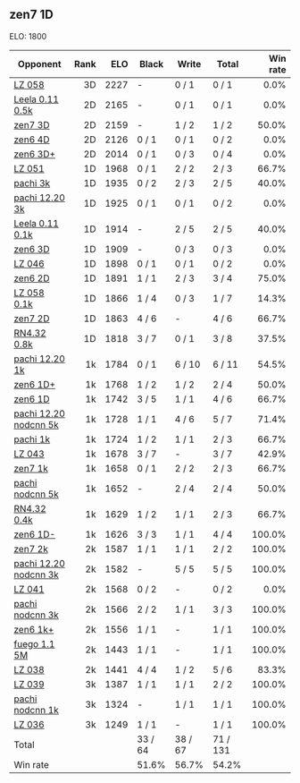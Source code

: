 ## zen7 1D ##

ELO: 1800

Opponent | Rank | ELO | Black | Write | Total | Win rate
---------|-----:|----:|-------|-------|-------|-------:
[LZ 058](LZ%20058.md) | 3D | 2227 | - | 0 / 1 | 0 / 1 | 0.0%
[Leela 0.11 0.5k](Leela%200.11%200.5k.md) | 2D | 2165 | - | 0 / 1 | 0 / 1 | 0.0%
[zen7 3D](zen7%203D.md) | 2D | 2159 | - | 1 / 2 | 1 / 2 | 50.0%
[zen6 4D](zen6%204D.md) | 2D | 2126 | 0 / 1 | 0 / 1 | 0 / 2 | 0.0%
[zen6 3D+](zen6%203D+.md) | 2D | 2014 | 0 / 1 | 0 / 3 | 0 / 4 | 0.0%
[LZ 051](LZ%20051.md) | 1D | 1968 | 0 / 1 | 2 / 2 | 2 / 3 | 66.7%
[pachi 3k](pachi%203k.md) | 1D | 1935 | 0 / 2 | 2 / 3 | 2 / 5 | 40.0%
[pachi 12.20 3k](pachi%2012.20%203k.md) | 1D | 1925 | 0 / 1 | 0 / 1 | 0 / 2 | 0.0%
[Leela 0.11 0.1k](Leela%200.11%200.1k.md) | 1D | 1914 | - | 2 / 5 | 2 / 5 | 40.0%
[zen6 3D](zen6%203D.md) | 1D | 1909 | - | 0 / 3 | 0 / 3 | 0.0%
[LZ 046](LZ%20046.md) | 1D | 1898 | 0 / 1 | 0 / 1 | 0 / 2 | 0.0%
[zen6 2D](zen6%202D.md) | 1D | 1891 | 1 / 1 | 2 / 3 | 3 / 4 | 75.0%
[LZ 058 0.1k](LZ%20058%200.1k.md) | 1D | 1866 | 1 / 4 | 0 / 3 | 1 / 7 | 14.3%
[zen7 2D](zen7%202D.md) | 1D | 1863 | 4 / 6 | - | 4 / 6 | 66.7%
[RN4.32 0.8k](RN4.32%200.8k.md) | 1D | 1818 | 3 / 7 | 0 / 1 | 3 / 8 | 37.5%
[pachi 12.20 1k](pachi%2012.20%201k.md) | 1k | 1784 | 0 / 1 | 6 / 10 | 6 / 11 | 54.5%
[zen6 1D+](zen6%201D+.md) | 1k | 1768 | 1 / 2 | 1 / 2 | 2 / 4 | 50.0%
[zen6 1D](zen6%201D.md) | 1k | 1742 | 3 / 5 | 1 / 1 | 4 / 6 | 66.7%
[pachi 12.20 nodcnn 5k](pachi%2012.20%20nodcnn%205k.md) | 1k | 1728 | 1 / 1 | 4 / 6 | 5 / 7 | 71.4%
[pachi 1k](pachi%201k.md) | 1k | 1724 | 1 / 2 | 1 / 1 | 2 / 3 | 66.7%
[LZ 043](LZ%20043.md) | 1k | 1678 | 3 / 7 | - | 3 / 7 | 42.9%
[zen7 1k](zen7%201k.md) | 1k | 1658 | 0 / 1 | 2 / 2 | 2 / 3 | 66.7%
[pachi nodcnn 5k](pachi%20nodcnn%205k.md) | 1k | 1652 | - | 2 / 4 | 2 / 4 | 50.0%
[RN4.32 0.4k](RN4.32%200.4k.md) | 1k | 1629 | 1 / 2 | 1 / 1 | 2 / 3 | 66.7%
[zen6 1D-](zen6%201D-.md) | 1k | 1626 | 3 / 3 | 1 / 1 | 4 / 4 | 100.0%
[zen7 2k](zen7%202k.md) | 2k | 1587 | 1 / 1 | 1 / 1 | 2 / 2 | 100.0%
[pachi 12.20 nodcnn 3k](pachi%2012.20%20nodcnn%203k.md) | 2k | 1582 | - | 5 / 5 | 5 / 5 | 100.0%
[LZ 041](LZ%20041.md) | 2k | 1568 | 0 / 2 | - | 0 / 2 | 0.0%
[pachi nodcnn 3k](pachi%20nodcnn%203k.md) | 2k | 1566 | 2 / 2 | 1 / 1 | 3 / 3 | 100.0%
[zen6 1k+](zen6%201k+.md) | 2k | 1556 | 1 / 1 | - | 1 / 1 | 100.0%
[fuego 1.1 5M](fuego%201.1%205M.md) | 2k | 1443 | 1 / 1 | - | 1 / 1 | 100.0%
[LZ 038](LZ%20038.md) | 2k | 1441 | 4 / 4 | 1 / 2 | 5 / 6 | 83.3%
[LZ 039](LZ%20039.md) | 3k | 1387 | 1 / 1 | 1 / 1 | 2 / 2 | 100.0%
[pachi nodcnn 1k](pachi%20nodcnn%201k.md) | 3k | 1324 | - | 1 / 1 | 1 / 1 | 100.0%
[LZ 036](LZ%20036.md) | 3k | 1249 | 1 / 1 | - | 1 / 1 | 100.0%
Total | | | 33 / 64 | 38 / 67 | 71 / 131 | 
Win rate| | | 51.6% | 56.7% | 54.2% | 
